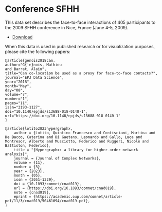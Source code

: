 # Conference SFHH

This data set describes the face-to-face interactions of 405 participants to the 2009 SFHH conference in Nice, France (June 4-5, 2009).

* [Download]()

When this data is used in published research or for visualization purposes, please cite the following papers:

```
@article{genois2018can,
author="G{'e}nois, Mathieu
and Barrat, Alain",
title="Can co-location be used as a proxy for face-to-face contacts?",
journal="EPJ Data Science",
year="2018",
month="May",
day="08",
volume="7",
number="1",
pages="11",
issn="2193-1127",
doi="10.1140/epjds/s13688-018-0140-1",
url="https://doi.org/10.1140/epjds/s13688-018-0140-1"
}

@article{lotito2023hypergraphx,
    author = {Lotito, Quintino Francesco and Contisciani, Martina and De Bacco, Caterina and Di Gaetano, Leonardo and Gallo, Luca and Montresor, Alberto and Musciotto, Federico and Ruggeri, Nicolò and Battiston, Federico},
    title = "{Hypergraphx: a library for higher-order network analysis}",
    journal = {Journal of Complex Networks},
    volume = {11},
    number = {3},
    year = {2023},
    month = {05},
    issn = {2051-1329},
    doi = {10.1093/comnet/cnad019},
    url = {https://doi.org/10.1093/comnet/cnad019},
    note = {cnad019},
    eprint = {https://academic.oup.com/comnet/article-pdf/11/3/cnad019/50461094/cnad019.pdf},
}
```
